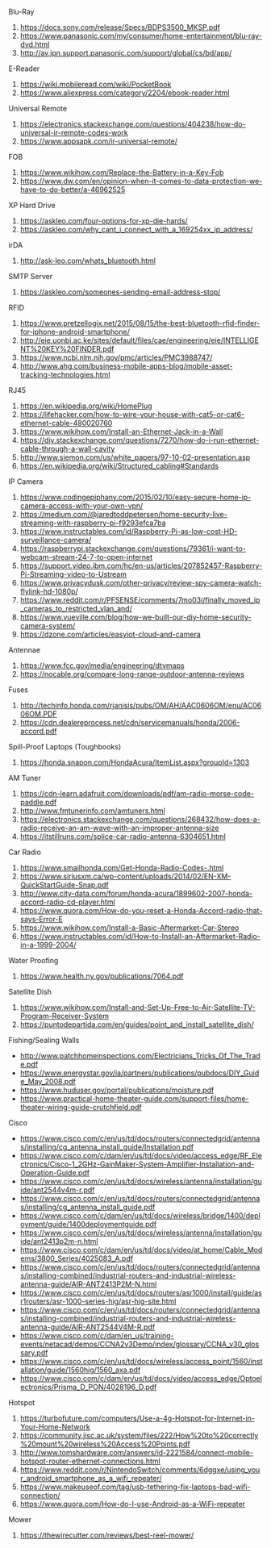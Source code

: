 Blu-Ray

1. https://docs.sony.com/release/Specs/BDPS3500_MKSP.pdf
1. https://www.panasonic.com/my/consumer/home-entertainment/blu-ray-dvd.html
1. http://av.jpn.support.panasonic.com/support/global/cs/bd/app/

E-Reader

1. https://wiki.mobileread.com/wiki/PocketBook
1. https://www.aliexpress.com/category/2204/ebook-reader.html

Universal Remote

1. https://electronics.stackexchange.com/questions/404238/how-do-universal-ir-remote-codes-work
1. https://www.appsapk.com/ir-universal-remote/

FOB

1. https://www.wikihow.com/Replace-the-Battery-in-a-Key-Fob
1. https://www.dw.com/en/opinion-when-it-comes-to-data-protection-we-have-to-do-better/a-46962525

XP Hard Drive

1. https://askleo.com/four-options-for-xp-die-hards/
1. https://askleo.com/why_cant_i_connect_with_a_169254xx_ip_address/

irDA
1. http://ask-leo.com/whats_bluetooth.html

SMTP Server
1. https://askleo.com/someones-sending-email-address-stop/

RFID

1. https://www.pretzellogix.net/2015/08/15/the-best-bluetooth-rfid-finder-for-iphone-android-smartphone/
1. http://eie.uonbi.ac.ke/sites/default/files/cae/engineering/eie/INTELLIGENT%20KEY%20FINDER.pdf
1. https://www.ncbi.nlm.nih.gov/pmc/articles/PMC3988747/
1. http://www.ahg.com/business-mobile-apps-blog/mobile-asset-tracking-technologies.html

RJ45

1. https://en.wikipedia.org/wiki/HomePlug
1. https://lifehacker.com/how-to-wire-your-house-with-cat5-or-cat6-ethernet-cable-480020760
1. https://www.wikihow.com/Install-an-Ethernet-Jack-in-a-Wall
1. https://diy.stackexchange.com/questions/7270/how-do-i-run-ethernet-cable-through-a-wall-cavity
1. http://www.siemon.com/us/white_papers/97-10-02-presentation.asp
1. https://en.wikipedia.org/wiki/Structured_cabling#Standards

IP Camera

1. https://www.codingepiphany.com/2015/02/10/easy-secure-home-ip-camera-access-with-your-own-vpn/
1. https://medium.com/@jaredtoddpetersen/home-security-live-streaming-with-raspberry-pi-f9293efca7ba
1. https://www.instructables.com/id/Raspberry-Pi-as-low-cost-HD-surveillance-camera/
1. https://raspberrypi.stackexchange.com/questions/79361/i-want-to-webcam-stream-24-7-to-open-internet
1. https://support.video.ibm.com/hc/en-us/articles/207852457-Raspberry-Pi-Streaming-video-to-Ustream
1. https://www.privacydusk.com/other-privacy/review-spy-camera-watch-flylink-hd-1080p/
1. https://www.reddit.com/r/PFSENSE/comments/7mo03i/finally_moved_ip_cameras_to_restricted_vlan_and/
1. https://www.vueville.com/blog/how-we-built-our-diy-home-security-camera-system/
1. https://dzone.com/articles/easyiot-cloud-and-camera

Antennae

1. https://www.fcc.gov/media/engineering/dtvmaps
1. https://nocable.org/compare-long-range-outdoor-antenna-reviews

Fuses

1. http://techinfo.honda.com/rjanisis/pubs/OM/AH/AAC0606OM/enu/AC0606OM.PDF
1. https://cdn.dealereprocess.net/cdn/servicemanuals/honda/2006-accord.pdf

Spill-Proof Laptops (Toughbooks)

1. https://honda.snapon.com/HondaAcura/ItemList.aspx?groupId=1303

AM Tuner
1. https://cdn-learn.adafruit.com/downloads/pdf/am-radio-morse-code-paddle.pdf
1. http://www.fmtunerinfo.com/amtuners.html
1. https://electronics.stackexchange.com/questions/268432/how-does-a-radio-receive-an-am-wave-with-an-improper-antenna-size
1. https://itstillruns.com/splice-car-radio-antenna-6304651.html

Car Radio

1. https://www.smailhonda.com/Get-Honda-Radio-Codes-.html
1. https://www.siriusxm.ca/wp-content/uploads/2014/02/EN-XM-QuickStartGuide-Snap.pdf
1. http://www.city-data.com/forum/honda-acura/1899602-2007-honda-accord-radio-cd-player.html
1. https://www.quora.com/How-do-you-reset-a-Honda-Accord-radio-that-says-Error-E
1. https://www.wikihow.com/Install-a-Basic-Aftermarket-Car-Stereo
1. https://www.instructables.com/id/How-to-Install-an-Aftermarket-Radio-in-a-1999-2004/

Water Proofing
1. https://www.health.ny.gov/publications/7064.pdf

Satellite Dish
1. https://www.wikihow.com/Install-and-Set-Up-Free-to-Air-Satellite-TV-Program-Receiver-System
1. https://puntodepartida.com/en/guides/point_and_install_satellite_dish/

Fishing/Sealing Walls
* http://www.patchhomeinspections.com/Electricians_Tricks_Of_The_Trade.pdf
* https://www.energystar.gov/ia/partners/publications/pubdocs/DIY_Guide_May_2008.pdf
* https://www.huduser.gov/portal/publications/moisture.pdf
* https://www.practical-home-theater-guide.com/support-files/home-theater-wiring-guide-crutchfield.pdf

Cisco
* https://www.cisco.com/c/en/us/td/docs/routers/connectedgrid/antennas/installing/cg_antenna_install_guide/Installation.pdf
* https://www.cisco.com/c/dam/en/us/td/docs/video/access_edge/RF_Electronics/Cisco-1_2GHz-GainMaker-System-Amplifier-Installation-and-Operation-Guide.pdf
* https://www.cisco.com/c/en/us/td/docs/wireless/antenna/installation/guide/ant2544v4m-r.pdf
* https://www.cisco.com/c/en/us/td/docs/routers/connectedgrid/antennas/installing/cg_antenna_install_guide.pdf
* https://www.cisco.com/c/dam/en/us/td/docs/wireless/bridge/1400/deployment/guide/1400deploymentguide.pdf
* https://www.cisco.com/c/en/us/td/docs/wireless/antenna/installation/guide/ant2413p2m-n.html
* https://www.cisco.com/c/dam/en/us/td/docs/video/at_home/Cable_Modems/3800_Series/4025083_A.pdf
* https://www.cisco.com/c/en/us/td/docs/routers/connectedgrid/antennas/installing-combined/industrial-routers-and-industrial-wireless-antenna-guide/AIR-ANT2413P2M-N.html
* https://www.cisco.com/c/en/us/td/docs/routers/asr1000/install/guide/asr1routers/asr-1000-series-hig/asr-hig-site.html
* https://www.cisco.com/c/en/us/td/docs/routers/connectedgrid/antennas/installing-combined/industrial-routers-and-industrial-wireless-antenna-guide/AIR-ANT2544V4M-R.pdf
* https://www.cisco.com/c/dam/en_us/training-events/netacad/demos/CCNA2v3Demo/index/glossary/CCNA_v30_glossary.pdf
* https://www.cisco.com/c/en/us/td/docs/wireless/access_point/1560/installation/guide/1560hig/1560_axa.pdf
* https://www.cisco.com/c/dam/en/us/td/docs/video/access_edge/Optoelectronics/Prisma_D_PON/4028196_D.pdf

Hotspot
1. https://turbofuture.com/computers/Use-a-4g-Hotspot-for-Internet-in-Your-Home-Network
1. https://community.jisc.ac.uk/system/files/222/How%20to%20correctly%20mount%20wireless%20Access%20Points.pdf
1. http://www.tomshardware.com/answers/id-2221584/connect-mobile-hotspot-router-ethernet-connections.html
1. https://www.reddit.com/r/NintendoSwitch/comments/6dggxe/using_your_android_smartphone_as_a_wifi_repeater/
1. https://www.makeuseof.com/tag/usb-tethering-fix-laptops-bad-wifi-connection/
1. https://www.quora.com/How-do-I-use-Android-as-a-WiFi-repeater

Mower

1. https://thewirecutter.com/reviews/best-reel-mower/